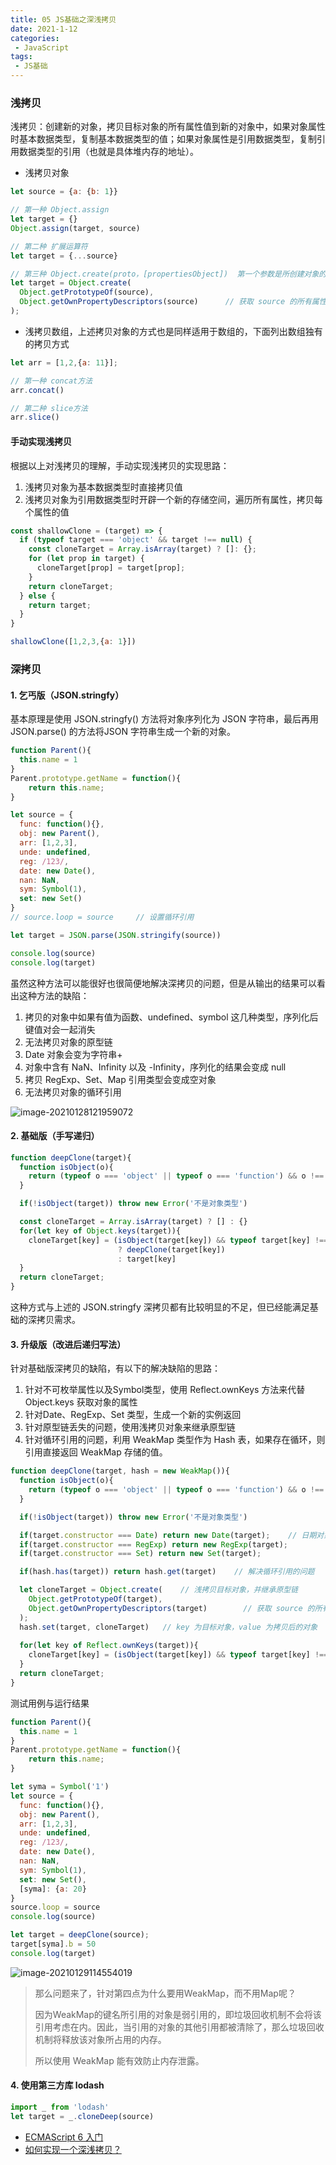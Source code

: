 ```yaml
---
title: 05 JS基础之深浅拷贝
date: 2021-1-12
categories:
 - JavaScript
tags:
 - JS基础
---
```




### 浅拷贝

浅拷贝：创建新的对象，拷贝目标对象的所有属性值到新的对象中，如果对象属性时基本数据类型，复制基本数据类型的值；如果对象属性是引用数据类型，复制引用数据类型的引用（也就是具体堆内存的地址）。

+ 浅拷贝对象

```js
let source = {a: {b: 1}}

// 第一种 Object.assign
let target = {}
Object.assign(target, source)

// 第二种 扩展运算符
let target = {...source}

// 第三种 Object.create(proto，[propertiesObject])  第一个参数是所创建对象的原型，第二个参数是创建对象的自身属性
let target = Object.create(
  Object.getPrototypeOf(source),
  Object.getOwnPropertyDescriptors(source)		// 获取 source 的所有属性
);
```

+ 浅拷贝数组，上述拷贝对象的方式也是同样适用于数组的，下面列出数组独有的拷贝方式

```js
let arr = [1,2,{a: 11}];

// 第一种 concat方法
arr.concat()

// 第二种 slice方法
arr.slice()
```

#### 手动实现浅拷贝

根据以上对浅拷贝的理解，手动实现浅拷贝的实现思路：

1. 浅拷贝对象为基本数据类型时直接拷贝值
2. 浅拷贝对象为引用数据类型时开辟一个新的存储空间，遍历所有属性，拷贝每个属性的值

```js
const shallowClone = (target) => {
  if (typeof target === 'object' && target !== null) {
    const cloneTarget = Array.isArray(target) ? []: {};
    for (let prop in target) {
      cloneTarget[prop] = target[prop];
    }
    return cloneTarget;
  } else {
    return target;
  }
}

shallowClone([1,2,3,{a: 1}])
```

### 深拷贝

#### 1. 乞丐版（JSON.stringfy）

基本原理是使用 JSON.stringfy() 方法将对象序列化为 JSON 字符串，最后再用 JSON.parse() 的方法将JSON 字符串生成一个新的对象。

```js
function Parent(){
  this.name = 1
}
Parent.prototype.getName = function(){
    return this.name;
}

let source = {
  func: function(){},
  obj: new Parent(),
  arr: [1,2,3],
  unde: undefined,
  reg: /123/,
  date: new Date(),
  nan: NaN,
  sym: Symbol(1),
  set: new Set()
}
// source.loop = source		// 设置循环引用

let target = JSON.parse(JSON.stringify(source))

console.log(source)
console.log(target)
```

虽然这种方法可以能很好也很简便地解决深拷贝的问题，但是从输出的结果可以看出这种方法的缺陷：

1. 拷贝的对象中如果有值为函数、undefined、symbol 这几种类型，序列化后键值对会一起消失
2. 无法拷贝对象的原型链
3. Date 对象会变为字符串+
4. 对象中含有 NaN、Infinity 以及 -Infinity，序列化的结果会变成 null
5. 拷贝 RegExp、Set、Map 引用类型会变成空对象
6. 无法拷贝对象的循环引用

![image-20210128121959072](@img/image-20210128121959072.png)

#### 2. 基础版（手写递归）

```js
function deepClone(target){
  function isObject(o){
    return (typeof o === 'object' || typeof o === 'function') && o !== null;
  }

  if(!isObject(target)) throw new Error('不是对象类型')

  const cloneTarget = Array.isArray(target) ? [] : {}
  for(let key of Object.keys(target)){
    cloneTarget[key] = (isObject(target[key]) && typeof target[key] !== 'function') 
        				? deepClone(target[key]) 
    					: target[key]
  }
  return cloneTarget;
}
```

这种方式与上述的 JSON.stringfy 深拷贝都有比较明显的不足，但已经能满足基础的深拷贝需求。

#### 3. 升级版（改进后递归写法）

针对基础版深拷贝的缺陷，有以下的解决缺陷的思路：

1. 针对不可枚举属性以及Symbol类型，使用 Reflect.ownKeys 方法来代替 Object.keys 获取对象的属性
2. 针对Date、RegExp、Set 类型，生成一个新的实例返回
3. 针对原型链丢失的问题，使用浅拷贝对象来继承原型链
4. 针对循环引用的问题，利用 WeakMap 类型作为 Hash 表，如果存在循环，则引用直接返回 WeakMap 存储的值。

```js
function deepClone(target, hash = new WeakMap()){
  function isObject(o){
    return (typeof o === 'object' || typeof o === 'function') && o !== null;
  }

  if(!isObject(target)) throw new Error('不是对象类型')

  if(target.constructor === Date) return new Date(target);    // 日期对象返回日期，下面同理
  if(target.constructor === RegExp) return new RegExp(target);
  if(target.constructor === Set) return new Set(target);

  if(hash.has(target)) return hash.get(target)    // 解决循环引用的问题

  let cloneTarget = Object.create(    // 浅拷贝目标对象，并继承原型链
    Object.getPrototypeOf(target),
    Object.getOwnPropertyDescriptors(target)		// 获取 source 的所有属性
  );
  hash.set(target, cloneTarget)   // key 为目标对象，value 为拷贝后的对象
  
  for(let key of Reflect.ownKeys(target)){
    cloneTarget[key] = (isObject(target[key]) && typeof target[key] !== 'function') ? deepClone(target[key], hash) : target[key]
  }
  return cloneTarget;
}
```

测试用例与运行结果

```js
function Parent(){
  this.name = 1
}
Parent.prototype.getName = function(){
    return this.name;
}

let syma = Symbol('1')
let source = {
  func: function(){},
  obj: new Parent(),
  arr: [1,2,3],
  unde: undefined,
  reg: /123/,
  date: new Date(),
  nan: NaN,
  sym: Symbol(1),
  set: new Set(),
  [syma]: {a: 20}
}
source.loop = source
console.log(source)

let target = deepClone(source);
target[syma].b = 50
console.log(target)
```

![image-20210129114554019](@img/image-20210129114554019.png)

> 那么问题来了，针对第四点为什么要用WeakMap，而不用Map呢？
>
> 因为WeakMap的键名所引用的对象是弱引用的，即垃圾回收机制不会将该引用考虑在内。因此，当引用的对象的其他引用都被清除了，那么垃圾回收机制将释放该对象所占用的内存。
>
> 所以使用 WeakMap 能有效防止内存泄露。

#### 4. 使用第三方库 lodash

```js
import _ from 'lodash'
let target = _.cloneDeep(source)
```



+ [ECMAScript 6 入门](https://es6.ruanyifeng.com/)
+ [如何实现一个深浅拷贝？](https://kaiwu.lagou.com/course/courseInfo.htm?courseId=601#/detail/pc?id=6175)
